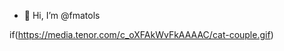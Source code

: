 - 👋 Hi, I’m @fmatols

<!---
fmatols/fmatols is a ✨ special ✨ repository because its `README.md` (this file) appears on your GitHub profile.
You can click the Preview link to take a look at your changes.
--->
if(https://media.tenor.com/c_oXFAkWvFkAAAAC/cat-couple.gif)
